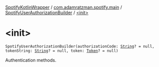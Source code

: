 [SpotifyKotlinWrapper](../../index.md) / [com.adamratzman.spotify.main](../index.md) / [SpotifyUserAuthorizationBuilder](index.md) / [&lt;init&gt;](./-init-.md)

# &lt;init&gt;

`SpotifyUserAuthorizationBuilder(authorizationCode: `[`String`](https://kotlinlang.org/api/latest/jvm/stdlib/kotlin/-string/index.html)`? = null, tokenString: `[`String`](https://kotlinlang.org/api/latest/jvm/stdlib/kotlin/-string/index.html)`? = null, token: `[`Token`](../../com.adamratzman.spotify.utils/-token/index.md)`? = null)`

Authentication methods.

